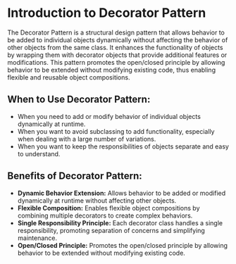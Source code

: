 # Introduction to Decorator Pattern

The Decorator Pattern is a structural design pattern that allows behavior to be added to individual objects dynamically without affecting the behavior of other objects from the same class. It enhances the functionality of objects by wrapping them with decorator objects that provide additional features or modifications. This pattern promotes the open/closed principle by allowing behavior to be extended without modifying existing code, thus enabling flexible and reusable object compositions.

## When to Use Decorator Pattern:

- When you need to add or modify behavior of individual objects dynamically at runtime.
- When you want to avoid subclassing to add functionality, especially when dealing with a large number of variations.
- When you want to keep the responsibilities of objects separate and easy to understand.

## Benefits of Decorator Pattern:

- **Dynamic Behavior Extension:** Allows behavior to be added or modified dynamically at runtime without affecting other objects.
- **Flexible Composition:** Enables flexible object compositions by combining multiple decorators to create complex behaviors.
- **Single Responsibility Principle:** Each decorator class handles a single responsibility, promoting separation of concerns and simplifying maintenance.
- **Open/Closed Principle:** Promotes the open/closed principle by allowing behavior to be extended without modifying existing code.
